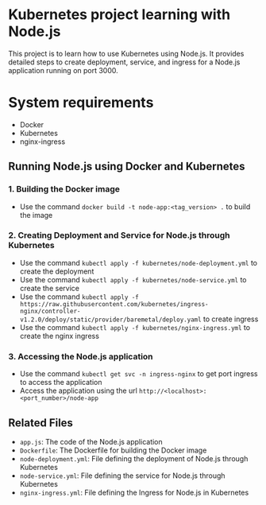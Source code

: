 # Kubernetes project learning with Node.js

This project is to learn how to use Kubernetes using Node.js. It provides detailed steps to create deployment, service, and ingress for a Node.js application running on port 3000.

# System requirements

- Docker
- Kubernetes
- nginx-ingress

## Running Node.js using Docker and Kubernetes

### 1. Building the Docker image

- Use the command `docker build -t node-app:<tag_version> .` to build the image

### 2. Creating Deployment and Service for Node.js through Kubernetes

- Use the command `kubectl apply -f kubernetes/node-deployment.yml` to create the deployment
- Use the command `kubectl apply -f kubernetes/node-service.yml` to create the service
- Use the command `kubectl apply -f https://raw.githubusercontent.com/kubernetes/ingress-nginx/controller-v1.2.0/deploy/static/provider/baremetal/deploy.yaml` to create ingress
- Use the command `kubectl apply -f kubernetes/nginx-ingress.yml` to create the nginx ingress

### 3. Accessing the Node.js application

- Use the command `kubectl get svc -n ingress-nginx` to get port ingress to access the application
- Access the application using the url `http://<localhost>:<port_number>/node-app`

## Related Files

- `app.js`: The code of the Node.js application
- `Dockerfile`: The Dockerfile for building the Docker image
- `node-deployment.yml`: File defining the deployment of Node.js through Kubernetes
- `node-service.yml`: File defining the service for Node.js through Kubernetes
- `nginx-ingress.yml`: File defining the Ingress for Node.js in Kubernetes

